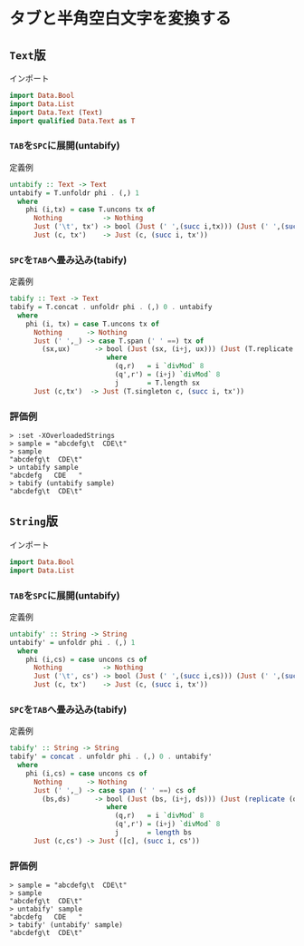 タブと半角空白文字を変換する
============================

## ``Text``版

インポート

```haskell
import Data.Bool
import Data.List
import Data.Text (Text)
import qualified Data.Text as T
```

### ``TAB``を``SPC``に展開(untabify)

定義例

```haskell
untabify :: Text -> Text
untabify = T.unfoldr phi . (,) 1
  where
    phi (i,tx) = case T.uncons tx of
      Nothing          -> Nothing
      Just ('\t', tx') -> bool (Just (' ',(succ i,tx))) (Just (' ',(succ i, tx'))) (0 == mod i 8)
      Just (c, tx')    -> Just (c, (succ i, tx'))
```

### ``SPC``を``TAB``へ畳み込み(tabify)

定義例

```haskell
tabify :: Text -> Text
tabify = T.concat . unfoldr phi . (,) 0 . untabify
  where
    phi (i, tx) = case T.uncons tx of
      Nothing      -> Nothing
      Just (' ',_) -> case T.span (' ' ==) tx of
        (sx,ux)      -> bool (Just (sx, (i+j, ux))) (Just (T.replicate (q'-q) "\t" `T.append` T.replicate r' " ",(i+j, ux))) (q < q')
                        where
                          (q,r)   = i `divMod` 8
                          (q',r') = (i+j) `divMod` 8
                          j       = T.length sx
      Just (c,tx')  -> Just (T.singleton c, (succ i, tx'))
```

### 評価例

```
> :set -XOverloadedStrings
> sample = "abcdefg\t  CDE\t"
> sample
"abcdefg\t  CDE\t"
> untabify sample
"abcdefg   CDE   "
> tabify (untabify sample)
"abcdefg\t  CDE\t"
```

## ``String``版

インポート

```haskell
import Data.Bool
import Data.List
```


### ``TAB``を``SPC``に展開(untabify)

定義例

```haskell
untabify' :: String -> String
untabify' = unfoldr phi . (,) 1
  where
    phi (i,cs) = case uncons cs of
      Nothing          -> Nothing
      Just ('\t', cs') -> bool (Just (' ',(succ i,cs))) (Just (' ',(succ i, cs'))) (0 == mod i 8)
      Just (c, tx')    -> Just (c, (succ i, tx'))
```

### ``SPC``を``TAB``へ畳み込み(tabify)

定義例

```haskell
tabify' :: String -> String
tabify' = concat . unfoldr phi . (,) 0 . untabify'
  where
    phi (i,cs) = case uncons cs of
      Nothing      -> Nothing
      Just (' ',_) -> case span (' ' ==) cs of
        (bs,ds)      -> bool (Just (bs, (i+j, ds))) (Just (replicate (q'-q) '\t' ++ replicate r' ' ', (i+j, ds))) (q < q')
                        where
                          (q,r)   = i `divMod` 8
                          (q',r') = (i+j) `divMod` 8
                          j       = length bs
      Just (c,cs') -> Just ([c], (succ i, cs'))
```

### 評価例

```
> sample = "abcdefg\t  CDE\t"
> sample
"abcdefg\t  CDE\t"
> untabify' sample
"abcdefg   CDE   "
> tabify' (untabify' sample)
"abcdefg\t  CDE\t"
```
